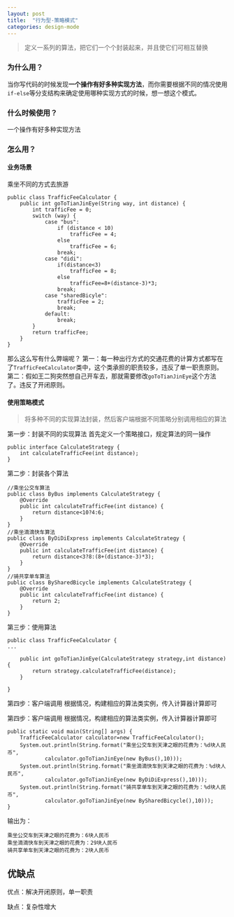```yaml
---
layout: post
title:  "行为型-策略模式"
categories: design-mode
---
```


> 定义一系列的算法，把它们一个个封装起来，并且使它们可相互替换

### 为什么用？

当你写代码的时候发现**一个操作有好多种实现方法**，而你需要根据不同的情况使用`if-else`等分支结构来确定使用哪种实现方式的时候，想一想这个模式。

### 什么时候使用？

一个操作有好多种实现方法

### 怎么用？

#### 业务场景

乘坐不同的方式去旅游

```
public class TrafficFeeCalculator {
    public int goToTianJinEye(String way, int distance) {
        int trafficFee = 0;
        switch (way) {
            case "bus":
                if (distance < 10)
                    trafficFee = 4;
                else
                    trafficFee = 6;
                break;
            case "didi":
                if(distance<3)
                    trafficFee = 8;
                else 
                    trafficFee=8+(distance-3)*3;
                break;
            case "sharedBicyle":
                trafficFee = 2;
                break;
            default:
                break;
        }
        return trafficFee;
    }
}
```

那么这么写有什么弊端呢？
第一：每一种出行方式的交通花费的计算方式都写在了`TrafficFeeCalculator`类中，这个类承担的职责较多，违反了单一职责原则。
第二：假如王二狗突然想自己开车去，那就需要修改`goToTianJinEye`这个方法了。违反了开闭原则。

#### 使用策略模式

> 将多种不同的实现算法封装，然后客户端根据不同策略分别调用相应的算法

第一步：封装不同的实现算法
首先定义一个策略接口，规定算法的同一操作

```
public interface CalculateStrategy {
    int calculateTrafficFee(int distance);
}
```


第二步：封装各个算法

```
//乘坐公交车算法
public class ByBus implements CalculateStrategy {
    @Override
    public int calculateTrafficFee(int distance) {
        return distance<10?4:6;
    }
}
//乘坐滴滴快车算法
public class ByDiDiExpress implements CalculateStrategy {
    @Override
    public int calculateTrafficFee(int distance) {
        return distance<3?8:(8+(distance-3)*3);
    }
}
//骑共享单车算法
public class BySharedBicycle implements CalculateStrategy {
    @Override
    public int calculateTrafficFee(int distance) {
        return 2;
    }
}
```


第三步：使用算法

```
public class TrafficFeeCalculator {
...

    public int goToTianJinEye(CalculateStrategy strategy,int distance){
        return strategy.calculateTrafficFee(distance);
    }

}
```


第四步：客户端调用
根据情况，构建相应的算法类实例，传入计算器计算即可

第四步：客户端调用
根据情况，构建相应的算法类实例，传入计算器计算即可

    public static void main(String[] args) {
        TrafficFeeCalculator calculator=new TrafficFeeCalculator();
        System.out.println(String.format("乘坐公交车到天津之眼的花费为：%d块人民币",
                calculator.goToTianJinEye(new ByBus(),10)));
        System.out.println(String.format("乘坐滴滴快车到天津之眼的花费为：%d块人民币",
                calculator.goToTianJinEye(new ByDiDiExpress(),10)));
        System.out.println(String.format("骑共享单车到天津之眼的花费为：%d块人民币",
                calculator.goToTianJinEye(new BySharedBicycle(),10)));
    }

输出为：

```
乘坐公交车到天津之眼的花费为：6块人民币
乘坐滴滴快车到天津之眼的花费为：29块人民币
骑共享单车到天津之眼的花费为：2块人民币
```

## 优缺点

优点：解决开闭原则，单一职责

缺点：复杂性增大